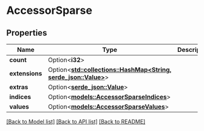 # AccessorSparse

## Properties

Name | Type | Description | Notes
------------ | ------------- | ------------- | -------------
**count** | Option<**i32**> |  | [optional]
**extensions** | Option<[**std::collections::HashMap<String, serde_json::Value>**](serde_json::Value.md)> |  | [optional]
**extras** | Option<[**serde_json::Value**](.md)> |  | [optional]
**indices** | Option<[**models::AccessorSparseIndices**](AccessorSparseIndices.md)> |  | [optional]
**values** | Option<[**models::AccessorSparseValues**](AccessorSparseValues.md)> |  | [optional]

[[Back to Model list]](../README.md#documentation-for-models) [[Back to API list]](../README.md#documentation-for-api-endpoints) [[Back to README]](../README.md)


